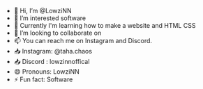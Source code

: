 - 👋 Hi, I’m @LowziNN
- 👀 I’m interested software
- 🌱 Currently I'm learning how to make a website and HTML CSS
- 💞️ I’m looking to collaborate on
- 📫 You can reach me on Instagram and Discord.
- 📥 Instagram: @taha.chaos
- 📥 Discord : lowzinnoffical
- 😄 Pronouns: LowziNN
- ⚡ Fun fact: Software

<!---
LowziNN/LowziNN is a ✨ special ✨ repository because its `README.md` (this file) appears on your GitHub profile.
You can click the Preview link to take a look at your changes.
--->
